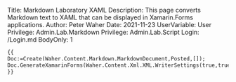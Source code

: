 Title: Markdown Laboratory XAML
Description: This page converts Markdown text to XAML that can be displayed in Xamarin.Forms applications.
Author: Peter Waher
Date: 2021-11-23
UserVariable: User
Privilege: Admin.Lab.Markdown
Privilege: Admin.Lab.Script
Login: /Login.md
BodyOnly: 1

```xml
{{
Doc:=Create(Waher.Content.Markdown.MarkdownDocument,Posted,[]);
Doc.GenerateXamarinForms(Waher.Content.Xml.XML.WriterSettings(true,true))
}}
```